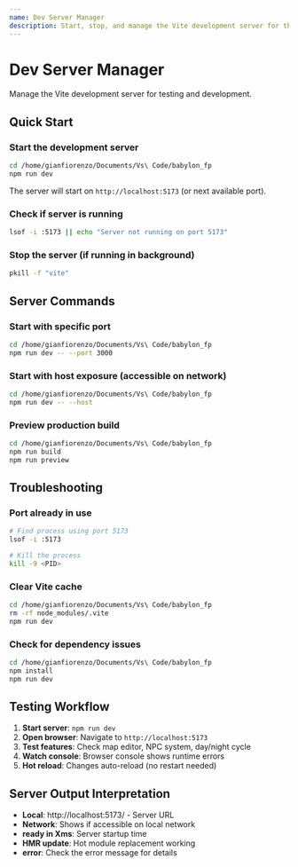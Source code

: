 ```yaml
---
name: Dev Server Manager
description: Start, stop, and manage the Vite development server for the Babylon.js game. Use when the user wants to run the dev server, test the game, check if server is running, or troubleshoot server issues.
---
```


# Dev Server Manager

Manage the Vite development server for testing and development.

## Quick Start

### Start the development server
```bash
cd /home/gianfiorenzo/Documents/Vs\ Code/babylon_fp
npm run dev
```

The server will start on `http://localhost:5173` (or next available port).

### Check if server is running
```bash
lsof -i :5173 || echo "Server not running on port 5173"
```

### Stop the server (if running in background)
```bash
pkill -f "vite"
```

## Server Commands

### Start with specific port
```bash
cd /home/gianfiorenzo/Documents/Vs\ Code/babylon_fp
npm run dev -- --port 3000
```

### Start with host exposure (accessible on network)
```bash
cd /home/gianfiorenzo/Documents/Vs\ Code/babylon_fp
npm run dev -- --host
```

### Preview production build
```bash
cd /home/gianfiorenzo/Documents/Vs\ Code/babylon_fp
npm run build
npm run preview
```

## Troubleshooting

### Port already in use
```bash
# Find process using port 5173
lsof -i :5173

# Kill the process
kill -9 <PID>
```

### Clear Vite cache
```bash
cd /home/gianfiorenzo/Documents/Vs\ Code/babylon_fp
rm -rf node_modules/.vite
npm run dev
```

### Check for dependency issues
```bash
cd /home/gianfiorenzo/Documents/Vs\ Code/babylon_fp
npm install
npm run dev
```

## Testing Workflow

1. **Start server**: `npm run dev`
2. **Open browser**: Navigate to `http://localhost:5173`
3. **Test features**: Check map editor, NPC system, day/night cycle
4. **Watch console**: Browser console shows runtime errors
5. **Hot reload**: Changes auto-reload (no restart needed)

## Server Output Interpretation

- **Local**: http://localhost:5173/ - Server URL
- **Network**: Shows if accessible on local network
- **ready in Xms**: Server startup time
- **HMR update**: Hot module replacement working
- **error**: Check the error message for details
